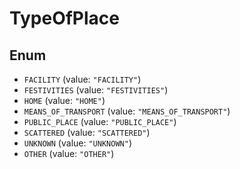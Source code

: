 # TypeOfPlace

## Enum

* `FACILITY` (value: `"FACILITY"`)
* `FESTIVITIES` (value: `"FESTIVITIES"`)
* `HOME` (value: `"HOME"`)
* `MEANS_OF_TRANSPORT` (value: `"MEANS_OF_TRANSPORT"`)
* `PUBLIC_PLACE` (value: `"PUBLIC_PLACE"`)
* `SCATTERED` (value: `"SCATTERED"`)
* `UNKNOWN` (value: `"UNKNOWN"`)
* `OTHER` (value: `"OTHER"`)
